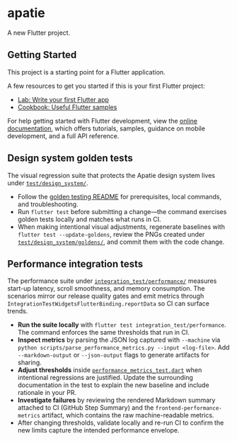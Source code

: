 # apatie

A new Flutter project.

## Getting Started

This project is a starting point for a Flutter application.

A few resources to get you started if this is your first Flutter project:

- [Lab: Write your first Flutter app](https://docs.flutter.dev/get-started/codelab)
- [Cookbook: Useful Flutter samples](https://docs.flutter.dev/cookbook)

For help getting started with Flutter development, view the
[online documentation](https://docs.flutter.dev/), which offers tutorials,
samples, guidance on mobile development, and a full API reference.

## Design system golden tests

The visual regression suite that protects the Apatie design system lives under [`test/design_system/`](test/design_system/).

- Follow the [golden testing README](test/design_system/README.md) for prerequisites, local commands, and troubleshooting.
- Run `flutter test` before submitting a change—the command exercises golden tests locally and matches what runs in CI.
- When making intentional visual adjustments, regenerate baselines with `flutter test --update-goldens`, review the PNGs created under [`test/design_system/goldens/`](test/design_system/goldens/), and commit them with the code change.

## Performance integration tests

The performance suite under [`integration_test/performance/`](integration_test/performance/) measures start-up latency, scroll smoothness,
and memory consumption. The scenarios mirror our release quality gates and emit metrics through
`IntegrationTestWidgetsFlutterBinding.reportData` so CI can surface trends.

- **Run the suite locally** with `flutter test integration_test/performance`. The command enforces the same thresholds that run in CI.
- **Inspect metrics** by parsing the JSON log captured with `--machine` via `python scripts/parse_performance_metrics.py --input <log-file>`.
  Add `--markdown-output` or `--json-output` flags to generate artifacts for sharing.
- **Adjust thresholds** inside [`performance_metrics_test.dart`](integration_test/performance/performance_metrics_test.dart) when intentional
  regressions are justified. Update the surrounding documentation in the test to explain the new baseline and include rationale in your PR.
- **Investigate failures** by reviewing the rendered Markdown summary attached to CI (GitHub Step Summary) and the
  `frontend-performance-metrics` artifact, which contains the raw machine-readable metrics.
- After changing thresholds, validate locally and re-run CI to confirm the new limits capture the intended performance envelope.

